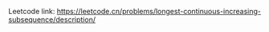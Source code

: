 Leetcode link: https://leetcode.cn/problems/longest-continuous-increasing-subsequence/description/ 
